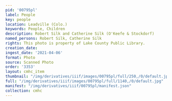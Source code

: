 ```yaml
---
pid: '00795pl'
label: People
key: people
location: Leadville (Colo.)
keywords: People, Children
description: Robert Silk and Catherine Silk (O'Keefe & Stockdorf)
named_persons: Robert Silk, Catherine Silk
rights: This photo is property of Lake County Public Library.
creation_date: 
ingest_date: '2021-04-06'
format: Photo
source: Scanned Photo
order: '3353'
layout: cmhc_item
thumbnail: "/img/derivatives/iiif/images/00795pl/full/250,/0/default.jpg"
full: "/img/derivatives/iiif/images/00795pl/full/1140,/0/default.jpg"
manifest: "/img/derivatives/iiif/00795pl/manifest.json"
collection: cmhc
---
```

